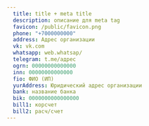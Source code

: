 ```yaml
---
  title: title + meta title
  description: описание для meta tag
  favicon: /public/favicon.png
  phone: "+7000000000"
  address: Адрес организации
  vk: vk.com
  whatsapp: web.whatsap/
  telegram: t.me/адрес
  ogrn: 00000000000000
  inn: 00000000000000
  fio: ФИО (ИП)
  yurAddress: Юридический адрес организации
  bank: название банка
  bik: 0000000000000000
  bill1: корсчет
  bill2: расч/счет
---
```

